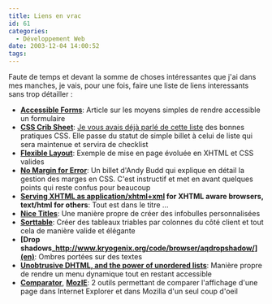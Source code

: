 ```yaml
---
title: Liens en vrac
id: 61
categories:
  - Développement Web
date: 2003-12-04 14:00:52
tags:
---
```


Faute de temps et devant la somme de choses intéressantes que j'ai dans mes manches, je vais, pour une fois, faire une liste de liens interessants sans trop détailler :

*   **[Accessible Forms](http://www.htmldog.com/guides/htmladvanced/forms.php)**: Article sur les moyens simples de rendre accessible un formulaire
*   **[CSS Crib Sheet](http://www.mezzoblue.com/css/cribsheet/)**: [Je vous avais déjà parlé de cette liste](http://www.dyingculture.net/blog/2003/11/19/20-BonnesPratiquesCss) des bonnes pratiques CSS. Elle passe du statut de simple billet à celui de liste qui sera maintenue et servira de checklist
*   **[Flexible Layout](http://www.webproducer.at/flexible-layout)**: Exemple de mise en page évoluée en XHTML et CSS valides
*   **[No Margin for Error](http://www.andybudd.com/blog/archives/000114.html)**: Un billet d'Andy Budd qui explique en détail la gestion des marges en CSS. C'est instructif et met en avant quelques points qui reste confus pour beaucoup
*   **[Serving XHTML as application/xhtml+xml](http://lists.w3.org/Archives/Public/www-archive/2002Dec/0005.html) for XHTML aware browsers, text/html for others**: Tout est dans le titre ...
*   **[Nice Titles](http://www.kryogenix.org/code/browser/nicetitle/)**: Une manière propre de créer des infobulles personnalisées
*   **[Sorttable](http://www.kryogenix.org/code/browser/sorttable/)**: Créer des tableaux triables par colonnes du côté client et tout cela de manière valide et élégante
*   **[Drop shadows_http://www.kryogenix.org/code/browser/aqdropshadow/](en)**: Ombres portées sur des textes
*   **[Unobtrusive DHTML, and the power of unordered lists](http://www.kryogenix.org/code/browser/aqlists/)**: Manière propre de rendre un menu dynamique tout en restant accessible
*   **[Comparator](http://www.vasanthdharmaraj.com/software/comparator/)**, **[MozIE](http://www.zeit.ca/mozie/)**: 2 outils permettant de comparer l'affichage d'une page dans Internet Explorer et dans Mozilla d'un seul coup d'oeil